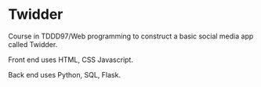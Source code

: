 # Twidder

Course in TDDD97/Web programming to construct a basic social media app called Twidder. 

Front end uses HTML, CSS Javascript.

Back end uses Python, SQL, Flask.
